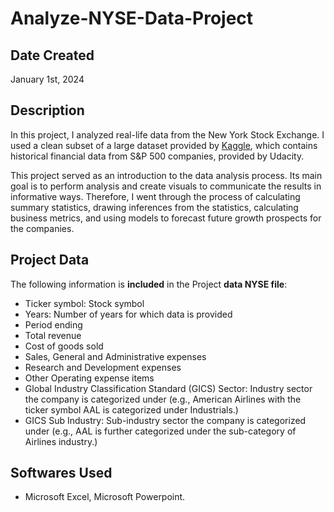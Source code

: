 # Analyze-NYSE-Data-Project

## Date Created
January 1st, 2024

## Description

In this project, I analyzed real-life data from the New York Stock Exchange. I used a clean subset of a large dataset provided by [Kaggle](https://www.kaggle.com/dgawlik/nyse), which contains historical financial data from S&P 500 companies, provided by Udacity.

This project served as an introduction to the data analysis process. Its main goal is to perform analysis and create visuals to communicate the results in informative ways. Therefore, I went through the process of calculating summary statistics, drawing inferences from the statistics, calculating business metrics, and using models to forecast future growth prospects for the companies.

## Project Data
 The following information is **included** in the Project **data NYSE file**:
- Ticker symbol: Stock symbol
- Years: Number of years for which data is provided
- Period ending
- Total revenue
- Cost of goods sold
- Sales, General and Administrative expenses
- Research and Development expenses
- Other Operating expense items
- Global Industry Classification Standard (GICS) Sector: Industry sector the company is categorized under (e.g., American Airlines with the ticker symbol AAL is categorized under Industrials.)
- GICS Sub Industry: Sub-industry sector the company is categorized under (e.g., AAL is further categorized under the sub-category of Airlines industry.)

## Softwares Used
- Microsoft Excel, Microsoft Powerpoint.
